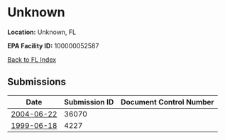 # Unknown

**Location:** Unknown, FL

**EPA Facility ID:** 100000052587

[Back to FL Index](../../index.md)

## Submissions

| Date | Submission ID | Document Control Number |
|------|--------------|-------------------------|
| [2004-06-22](submissions/36070.md) | 36070 |  |
| [1999-06-18](submissions/4227.md) | 4227 |  |
